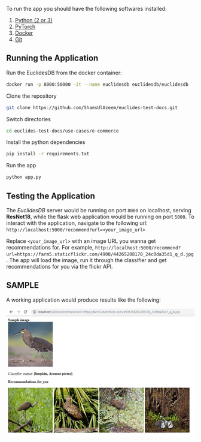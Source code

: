 To run the app you should have the following softwares installed:
1. [Python (2 or 3)](https://www.python.org/downloads/)
2. [PyTorch](https://pytorch.org/get-started/locally/)
3. [Docker](https://docs.docker.com/install/#supported-platforms)
4. [Git](https://www.linode.com/docs/development/version-control/how-to-install-git-on-linux-mac-and-windows/)

## Running the Application

Run the EuclidesDB from the docker container:
```bash
docker run -p 8000:50000 -it --name euclidesdb euclidesdb/euclidesdb
```

Clone the repository
```bash
git clone https://github.com/ShamsUlAzeem/euclides-test-docs.git
```

Switch directories
```bash
cd euclides-test-docs/use-cases/e-commerce
```

Install the python dependencies
```bash
pip install -r requirements.txt
```

Run the app
```bash
python app.py
```

## Testing the Application

The *EuclidesDB* server would be running on port `8000` on localhost, serving **ResNet18**, while the flask web application would be running on port `5000`. To interact with the application, navigate to the following url:
`http://localhost:5000/recommend?url=<your_image_url>`

Replace `<your_image_url>` with an image URL you wanna get recommendations for. For example, `http://localhost:5000/recommend?url=https://farm5.staticflickr.com/4908/44265208170_24c0da35d1_q_d.jpg`. The app will load the image, run it through the classifier and get recommendations for you via the flickr API.

## SAMPLE
A working application would produce results like the following:

![Sample](sample.jpg?raw=true "Sample image")

